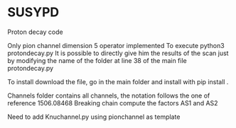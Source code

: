 # SUSYPD
Proton decay code


Only pion channel dimension 5 operator implemented
To execute python3 protondecay.py
It is possible to directly give him the results of the scan just by modifying the name of the folder at line 38 of the main file protondecay.py

To install download the file, go in the main folder and install with pip install . 

Channels folder contains all channels, the notation follows the one of reference 1506.08468
Breaking chain compute the factors AS1 and AS2

Need to add Knuchannel.py using pionchannel as template

